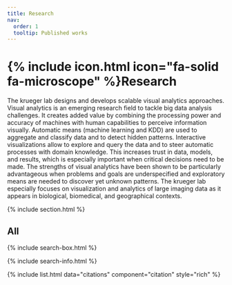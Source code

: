 ```yaml
---
title: Research
nav:
  order: 1
  tooltip: Published works
---
```


# {% include icon.html icon="fa-solid fa-microscope" %}Research

The krueger lab designs and develops scalable visual analytics approaches. Visual analytics is an emerging research field to tackle big data analysis challenges. It creates added value by combining the processing power and accuracy of machines with human capabilities to perceive information visually. Automatic means (machine learning and KDD) are used to aggregate and classify data and to detect hidden patterns. Interactive visualizations allow to explore and query the data and to steer automatic processes with domain knowledge. This increases trust in data, models, and results, which is especially important when critical decisions need to be made. The strengths of visual analytics have been shown to be particularly advantageous when problems and goals are underspecified and exploratory means are needed to discover yet unknown patterns. The krueger lab especially focuses on visualization and analytics of large imaging data as it appears in biological, biomedical, and geographical contexts.


{% include section.html %}

## All

{% include search-box.html %}

{% include search-info.html %}

{% include list.html data="citations" component="citation" style="rich" %}
